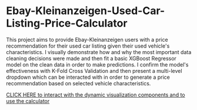 # Ebay-Kleinanzeigen-Used-Car-Listing-Price-Calculator
This project aims to provide Ebay-Kleinanzeigen users with a price recommendation for their used car listing given their used vehicle's characteristics. 
I visually demonstrate how and why the most important data cleaning decisions were made and then fit a basic XGBoost Regressor model on the clean data in order to make predictions. I confirm the model's effectiveness with K-Fold Cross Validation and then present a multi-level dropdown which can be interacted with in order to generate a price recommendation based on selected vehicle characteristics. 

[CLICK HERE to interact with the dynamic visualization components and to use the calculator](https://mybinder.org/v2/gh/bigarnold/Ebay-Kleinanzeigen-Used-Car-Listing-Price-Calculator/ee5ec28cc97128e59106b9a5730bbbcedcb7af8f?urlpath=lab%2Ftree%2FEbay-Kleinanzeigen%20Used%20Car%20Listings%20Analysis%20and%20Price%20Calculator.ipynb)

